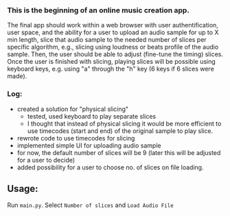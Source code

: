 ### This is the beginning of an online music creation app.

The final app should work within a web browser with user authentification, user space, and the ability for a user to upload an audio sample 
for up to X min length, slice that audio sample to the needed number of slices per specific algorithm, e.g., slicing using loudness or beats profile of the audio sample.
Then, the user should be able to adjust (fine-tune the timing) slices. Once the user is finished with slicing, playing slices will be possible using keyboard keys, e.g.
using "a" through the "h" key (6 keys if 6 slices were made).


### Log:
- created a solution for "physical slicing"
    - tested, used keyboard to play separate slices
    - I thought that instead of physical slicing it would be more efficient to use timecodes (start and end) of the original sample to play slice.
- rewrote code to use timecodes for slicing
- implemented simple UI for uploading audio sample
- for now, the default number of slices will be 9 (later this will be adjusted for a user to decide)
- added possibility for a user to choose no. of slices on file loading.

## Usage:

Run `main.py`.
Select `Number of slices` and `Load Audio File`

